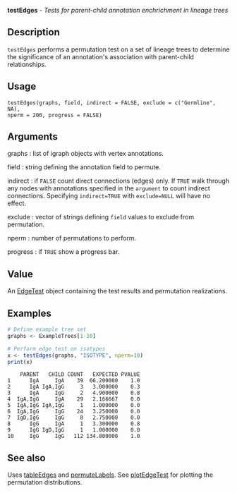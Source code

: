**testEdges** - *Tests for parent-child annotation enchrichment in lineage trees*

Description
--------------------

`testEdges` performs a permutation test on a set of lineage trees to determine
the significance of an annotation's association with parent-child relationships.


Usage
--------------------
```
testEdges(graphs, field, indirect = FALSE, exclude = c("Germline", NA),
nperm = 200, progress = FALSE)
```

Arguments
-------------------

graphs
:   list of igraph objects with vertex annotations.

field
:   string defining the annotation field to permute.

indirect
:   if `FALSE` count direct connections (edges) only. If 
`TRUE` walk through any nodes with annotations specified in 
the `argument` to count indirect connections. Specifying
`indirect=TRUE` with `exclude=NULL` will have no effect.

exclude
:   vector of strings defining `field` values to exclude from 
permutation.

nperm
:   number of permutations to perform.

progress
:   if `TRUE` show a progress bar.




Value
-------------------

An [EdgeTest](EdgeTest-class.md) object containing the test results and permutation
realizations.



Examples
-------------------

```R
# Define example tree set
graphs <- ExampleTrees[1-10]

# Perform edge test on isotypes
x <- testEdges(graphs, "ISOTYPE", nperm=10)
print(x)
```


```
    PARENT   CHILD COUNT   EXPECTED PVALUE
1      IgA     IgA    39  66.200000    1.0
2      IgA IgA,IgG     3   3.000000    0.3
3      IgA     IgG     2   4.900000    0.8
4  IgA,IgG     IgA    29   2.166667    0.0
5  IgA,IgG IgA,IgG     1   1.000000    0.0
6  IgA,IgG     IgG    24   3.250000    0.0
7  IgD,IgG     IgG     8   2.750000    0.0
8      IgG     IgA     1   3.300000    0.8
9      IgG IgD,IgG     1   1.000000    0.0
10     IgG     IgG   112 134.800000    1.0

```



See also
-------------------

Uses [tableEdges](tableEdges.md) and [permuteLabels](permuteLabels.md). 
See [plotEdgeTest](plotEdgeTest.md) for plotting the permutation distributions.



